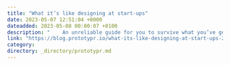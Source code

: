 ```yaml
---
title: "What it’s like designing at start-ups"
date: 2023-05-07 12:51:04 +0000
dateadded: 2023-05-08 00:00:07 +0100
description: "    An unreliable guide for you to survive what you’ve gotten yourself into  Continue reading on Prototypr »  "
link: "https://blog.prototypr.io/what-its-like-designing-at-start-ups-29dccc5a1142?source=rss----eb297ea1161a---4"
category:
directory: _directory/prototypr.md
---
```

